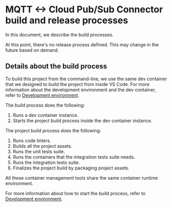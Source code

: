 # MQTT <-> Cloud Pub/Sub Connector build and release processes

In this document, we describe the build processes.

At this point, there's no release process defined. This may change in the future
based on demand.

## Details about the build process

To build this project from the command-line, we use the same dev container that
we designed to build the project from inside VS Code. For more information about
the development environment and the dev container, refer to [Development environment](./development-environment.md).

The build process does the following:

1. Runs a dev container instance.
2. Starts the project build process inside the dev container instance.

The project build process does the following:

1. Runs code linters.
2. Builds all the project assets.
3. Runs the unit tests suite.
4. Runs the containers that the integration tests suite needs.
5. Runs the integration tests suite.
6. Finalizes the project build by packaging project assets.

All these container management tools share the same container runtime environment.

For more information about how to start the build process, refer to
[Development environment](./development-environment.md).
